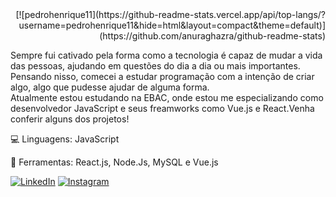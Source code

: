 <div align="right">
  [![pedrohenrique11](https://github-readme-stats.vercel.app/api/top-langs/?username=pedrohenrique11&hide=html&layout=compact&theme=default)](https://github.com/anuraghazra/github-readme-stats)
</div>

<p align="left"> 
  Sempre fui cativado pela forma como a tecnologia é capaz de mudar a vida das pessoas, ajudando em questões do dia a dia ou mais importantes.<br/> Pensando nisso, comecei a estudar programação com a intenção de criar algo, algo que pudesse ajudar de alguma forma.<br/> Atualmente estou estudando na EBAC, onde estou me especializando como desenvolvedor JavaScript e seus freamworks como Vue.js e React.Venha conferir alguns dos projetos!
</p>

<p align="left">
  💻 Linguagens: JavaScript
</p>

<p align="left">
  💼 Ferramentas: React.js, Node.Js, MySQL e Vue.js
</p>

<p align="left">
  <a href="#" title="LinkedIn">
  <img src="https://img.shields.io/badge/-Linkedin-0e76a8?style=flat-square&logo=Linkedin&logoColor=white&link=[pedrohenrique](https://www.linkedin.com/in/pedro-henrique-79483b19a/)" alt="LinkedIn"/></a>
  <a href="#" title="Instagram">
  <img src="https://img.shields.io/badge/-Instagram-DF0174?style=flat-square&labelColor=DF0174&logo=instagram&logoColor=white&link=[pedroballack](https://www.instagram.com/pedroballack/)https://www.instagram.com/pedroballack/" alt="Instagram"/></a>
</p>
